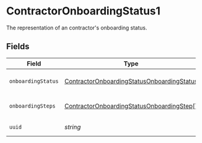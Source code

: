 # ContractorOnboardingStatus1

The representation of an contractor's onboarding status.


## Fields

| Field                                                                                                           | Type                                                                                                            | Required                                                                                                        | Description                                                                                                     |
| --------------------------------------------------------------------------------------------------------------- | --------------------------------------------------------------------------------------------------------------- | --------------------------------------------------------------------------------------------------------------- | --------------------------------------------------------------------------------------------------------------- |
| `onboardingStatus`                                                                                              | [ContractorOnboardingStatusOnboardingStatus](../../models/shared/contractoronboardingstatusonboardingstatus.md) | :heavy_minus_sign:                                                                                              | One of the "onboarding_status" enum values.                                                                     |
| `onboardingSteps`                                                                                               | [ContractorOnboardingStatusOnboardingStep](../../models/shared/contractoronboardingstatusonboardingstep.md)[]   | :heavy_minus_sign:                                                                                              | List of steps required to onboard a contractor.                                                                 |
| `uuid`                                                                                                          | *string*                                                                                                        | :heavy_minus_sign:                                                                                              | Unique identifier for this contractor.                                                                          |
